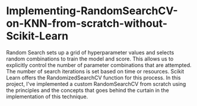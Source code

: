 # Implementing-RandomSearchCV-on-KNN-from-scratch-without-Scikit-Learn
Random Search sets up a grid of hyperparameter values and selects random combinations to train the model and score. This allows us to explicitly control the number of parameter combinations that are attempted. The number of search iterations is set based on time or resources. Scikit Learn offers the RandomizedSearchCV function for this process.
In this project, I've implemented a custom RandomSearchCV from scratch using the principles and the concepts that goes behind the curtain in the implementation of this technique.
